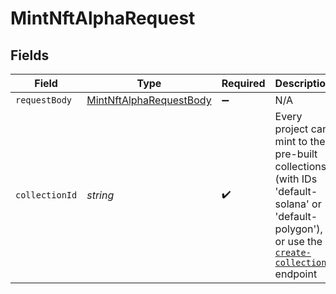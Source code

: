 # MintNftAlphaRequest


## Fields

| Field                                                                                                                                                                                                      | Type                                                                                                                                                                                                       | Required                                                                                                                                                                                                   | Description                                                                                                                                                                                                |
| ---------------------------------------------------------------------------------------------------------------------------------------------------------------------------------------------------------- | ---------------------------------------------------------------------------------------------------------------------------------------------------------------------------------------------------------- | ---------------------------------------------------------------------------------------------------------------------------------------------------------------------------------------------------------- | ---------------------------------------------------------------------------------------------------------------------------------------------------------------------------------------------------------- |
| `requestBody`                                                                                                                                                                                              | [MintNftAlphaRequestBody](../../models/operations/mintnftalpharequestbody.md)                                                                                                                              | :heavy_minus_sign:                                                                                                                                                                                         | N/A                                                                                                                                                                                                        |
| `collectionId`                                                                                                                                                                                             | *string*                                                                                                                                                                                                   | :heavy_check_mark:                                                                                                                                                                                         | Every project can mint to their pre-built collections (with IDs 'default-solana' or 'default-polygon'),  or use the [`create-collection`](https://docs.crossmint.com/reference/create-collection) endpoint |